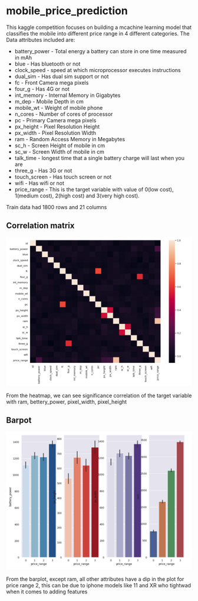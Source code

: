 # mobile_price_prediction

This kaggle competition focuses on building a mcachine learning model that classifies the mobile into different price range in 4 different categories. 
The Data attributes included are:
* battery_power - Total energy a battery can store in one time measured in mAh
* blue - Has bluetooth or not
* clock_speed - speed at which microprocessor executes instructions
* dual_sim - Has dual sim support or not
* fc - Front Camera mega pixels
* four_g - Has 4G or not
* int_memory - Internal Memory in Gigabytes
* m_dep - Mobile Depth in cm
* mobile_wt - Weight of mobile phone
* n_cores - Number of cores of processor
* pc - Primary Camera mega pixels
* px_height - Pixel Resolution Height
* px_width - Pixel Resolution Width
* ram - Random Access Memory in Megabytes
* sc_h - Screen Height of mobile in cm
* sc_w - Screen Width of mobile in cm
* talk_time - longest time that a single battery charge will last when you are
* three_g - Has 3G or not
* touch_screen - Has touch screen or not
* wifi - Has wifi or not
* price_range - This is the target variable with value of 0(low cost), 1(medium cost), 2(high cost) and 3(very high cost).

Train data had 1800 rows and 21 columns

## Correlation matrix
![alt text](./images/correlation_heatmap.png)

From the heatmap, we can see significance correlation of the target variable with ram, bettery_power, pixel_width, pixel_height

## Barpot 
![alt text](./images/barplot.png)

From the barplot, except ram, all other attributes have a dip in the plot for price range 2, this can be due to iphone models like 11 and XR who tightwad when it comes to adding features


